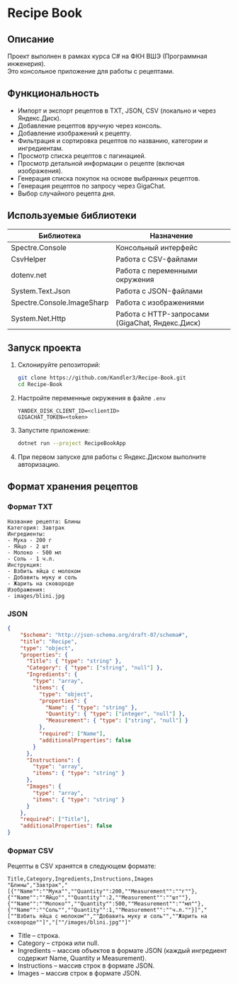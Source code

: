 # Recipe Book

## Описание
Проект выполнен в рамках курса C# на ФКН ВШЭ (Программная инженерия).  
Это консольное приложение для работы с рецептами.

## Функциональность

- Импорт и экспорт рецептов в TXT, JSON, CSV (локально и через Яндекс.Диск).
- Добавление рецептов вручную через консоль.
- Добавление изображений к рецепту.
- Фильтрация и сортировка рецептов по названию, категории и ингредиентам.
- Просмотр списка рецептов с пагинацией.
- Просмотр детальной информации о рецепте (включая изображения).
- Генерация списка покупок на основе выбранных рецептов.
- Генерация рецептов по запросу через GigaChat.
- Выбор случайного рецепта дня.

## Используемые библиотеки

| Библиотека | Назначение |
|------------|------------|
| Spectre.Console | Консольный интерфейс |
| CsvHelper | Работа с CSV-файлами |
| dotenv.net | Работа с переменными окружения |
| System.Text.Json | Работа с JSON-файлами |
| Spectre.Console.ImageSharp | Работа с изображениями |
| System.Net.Http | Работа с HTTP-запросами (GigaChat, Яндекс.Диск) |

## Запуск проекта

1. Склонируйте репозиторий:
   ```sh
   git clone https://github.com/Kandler3/Recipe-Book.git
   cd Recipe-Book
   ```
2. Настройте переменные окружения в файле `.env`
    ```
    YANDEX_DISK_CLIENT_ID=<clientID>
    GIGACHAT_TOKEN=<token>
    ```
3. Запустите приложение:
   ```sh
   dotnet run --project RecipeBookApp
   ```

4. При первом запуске для работы с Яндекс.Диском выполните авторизацию.


## Формат хранения рецептов

### Формат TXT
```
Название рецепта: Блины
Категория: Завтрак
Ингредиенты:
- Мука - 200 г
- Яйцо - 2 шт
- Молоко - 500 мл
- Соль - 1 ч.л.
Инструкция:
- Взбить яйца с молоком
- Добавить муку и соль
- Жарить на сковороде
Изображения:
- images/blini.jpg
```

### JSON
```json
{
    "$schema": "http://json-schema.org/draft-07/schema#",
    "title": "Recipe",
    "type": "object",
    "properties": {
      "Title": { "type": "string" },
      "Category": { "type": ["string", "null"] },
      "Ingredients": {
        "type": "array",
        "items": {
          "type": "object",
          "properties": {
            "Name": { "type": "string" },
            "Quantity": { "type": ["integer", "null"] },
            "Measurement": { "type": ["string", "null"] }
          },
          "required": ["Name"],
          "additionalProperties": false
        }
      },
      "Instructions": {
        "type": "array",
        "items": { "type": "string" }
      },
      "Images": {
        "type": "array",
        "items": { "type": "string" }
      }
    },
    "required": ["Title"],
    "additionalProperties": false
}
```
### Формат CSV
Рецепты в CSV хранятся в следующем формате:
```csv
Title,Category,Ingredients,Instructions,Images
"Блины","Завтрак","[{""Name"":""Мука"",""Quantity"":200,""Measurement"":""г""},{""Name"":""Яйцо"",""Quantity"":2,""Measurement"":""шт""},{""Name"":""Молоко"",""Quantity"":500,""Measurement"":""мл""},{""Name"":""Соль"",""Quantity"":1,""Measurement"":""ч.л.""}]","[""Взбить яйца с молоком"",""Добавить муку и соль"",""Жарить на сковороде""]","[""/images/blini.jpg""]"
```
- Title – строка.
- Category – строка или null.
- Ingredients – массив объектов в формате JSON (каждый ингредиент содержит Name, Quantity и Measurement).
- Instructions – массив строк в формате JSON.
- Images – массив строк в формате JSON.
